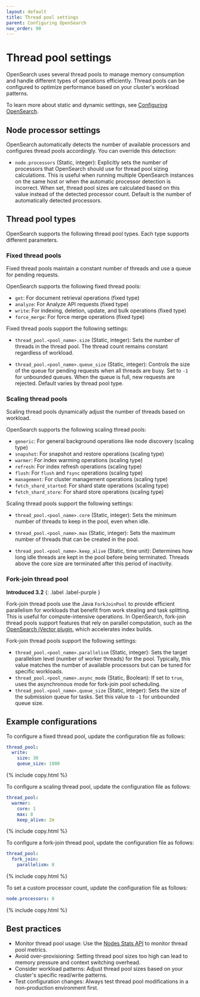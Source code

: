 ```yaml
---
layout: default
title: Thread pool settings
parent: Configuring OpenSearch
nav_order: 90
---
```


# Thread pool settings

OpenSearch uses several thread pools to manage memory consumption and handle different types of operations efficiently. Thread pools can be configured to optimize performance based on your cluster's workload patterns.

To learn more about static and dynamic settings, see [Configuring OpenSearch]({{site.url}}{{site.baseurl}}/install-and-configure/configuring-opensearch/index/).

## Node processor settings

OpenSearch automatically detects the number of available processors and configures thread pools accordingly. You can override this detection:

- `node.processors` (Static, integer): Explicitly sets the number of processors that OpenSearch should use for thread pool sizing calculations. This is useful when running multiple OpenSearch instances on the same host or when the automatic processor detection is incorrect. When set, thread pool sizes are calculated based on this value instead of the detected processor count. Default is the number of automatically detected processors.

## Thread pool types

OpenSearch supports the following thread pool types. Each type supports different parameters.

### Fixed thread pools

Fixed thread pools maintain a constant number of threads and use a queue for pending requests. 

OpenSearch supports the following fixed thread pools:

- `get`: For document retrieval operations (fixed type)
- `analyze`: For Analyze API requests (fixed type)
- `write`: For indexing, deletion, update, and bulk operations (fixed type)
- `force_merge`: For force merge operations (fixed type)

Fixed thread pools support the following settings:

- `thread_pool.<pool_name>.size` (Static, integer): Sets the number of threads in the thread pool. The thread count remains constant regardless of workload.

- `thread_pool.<pool_name>.queue_size` (Static, integer): Controls the size of the queue for pending requests when all threads are busy. Set to `-1` for unbounded queues. When the queue is full, new requests are rejected. Default varies by thread pool type.

### Scaling thread pools

Scaling thread pools dynamically adjust the number of threads based on workload.

OpenSearch supports the following scaling thread pools:

- `generic`: For general background operations like node discovery (scaling type)
- `snapshot`: For snapshot and restore operations (scaling type)
- `warmer`: For index warming operations (scaling type)  
- `refresh`: For index refresh operations (scaling type)
- `flush`: For `flush` and `fsync` operations (scaling type)
- `management`: For cluster management operations (scaling type)
- `fetch_shard_started`: For shard state operations (scaling type)
- `fetch_shard_store`: For shard store operations (scaling type)

Scaling thread pools support the following settings:

- `thread_pool.<pool_name>.core` (Static, integer): Sets the minimum number of threads to keep in the pool, even when idle.

- `thread_pool.<pool_name>.max` (Static, integer): Sets the maximum number of threads that can be created in the pool.

- `thread_pool.<pool_name>.keep_alive` (Static, time unit): Determines how long idle threads are kept in the pool before being terminated. Threads above the core size are terminated after this period of inactivity.

### Fork-join thread pool
**Introduced 3.2**
{: .label .label-purple }

Fork-join thread pools use the Java `ForkJoinPool` to provide efficient parallelism for workloads that benefit from work stealing and task splitting. This is useful for compute-intensive operations. In OpenSearch, fork-join thread pools support features that rely on parallel computation, such as the [OpenSearch jVector plugin](https://github.com/opensearch-project/opensearch-jvector), which accelerates index builds.

Fork-join thread pools support the following settings:

- `thread_pool.<pool_name>.parallelism` (Static, integer): Sets the target parallelism level (number of worker threads) for the pool. Typically, this value matches the number of available processors but can be tuned for specific workloads.
- `thread_pool.<pool_name>.async_mode` (Static, Boolean): If set to `true`, uses the asynchronous mode for fork-join pool scheduling.
- `thread_pool.<pool_name>.queue_size` (Static, integer): Sets the size of the submission queue for tasks. Set this value to `-1` for unbounded queue size.


## Example configurations

To configure a fixed thread pool, update the configuration file as follows:

```yaml
thread_pool:
  write:
    size: 30
    queue_size: 1000
```
{% include copy.html %}

To configure a scaling thread pool, update the configuration file as follows:

```yaml
thread_pool:
  warmer:
    core: 1
    max: 8
    keep_alive: 2m
```
{% include copy.html %}

To configure a fork-join thread pool, update the configuration file as follows:

```yaml
thread_pool:
  fork_join:
    parallelism: 8
```
{% include copy.html %}

To set a custom processor count, update the configuration file as follows:

```yaml
node.processors: 8
```
{% include copy.html %}

## Best practices

- Monitor thread pool usage: Use the [Nodes Stats API]({{site.url}}{{site.baseurl}}/api-reference/nodes-apis/nodes-stats/) to monitor thread pool metrics.
- Avoid over-provisioning: Setting thread pool sizes too high can lead to memory pressure and context switching overhead.
- Consider workload patterns: Adjust thread pool sizes based on your cluster's specific read/write patterns.
- Test configuration changes: Always test thread pool modifications in a non-production environment first.